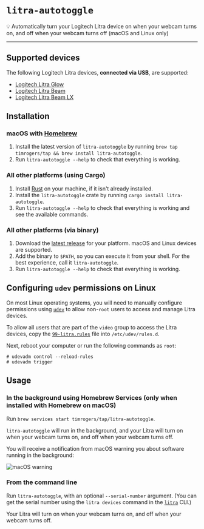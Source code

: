 # `litra-autotoggle`

💡 Automatically turn your Logitech Litra device on when your webcam turns on, and off when your webcam turns off (macOS and Linux only)

---

## Supported devices

The following Logitech Litra devices, **connected via USB**, are supported:

- [Logitech Litra Glow](https://www.logitech.com/en-gb/products/lighting/litra-glow.946-000002.html)
- [Logitech Litra Beam](https://www.logitech.com/en-gb/products/lighting/litra-beam.946-000007.html)
- [Logitech Litra Beam LX](https://www.logitechg.com/en-gb/products/cameras-lighting/litra-beam-lx-led-light.946-000015.html)

## Installation

### macOS with [Homebrew](https://brew.sh/)

1. Install the latest version of `litra-autotoggle` by running `brew tap timrogers/tap && brew install litra-autotoggle`.
1. Run `litra-autotoggle --help` to check that everything is working.

### All other platforms (using Cargo)

1. Install [Rust](https://www.rust-lang.org/tools/install) on your machine, if it isn't already installed.
1. Install the `litra-autotoggle` crate by running `cargo install litra-autotoggle`.
1. Run `litra-autotoggle --help` to check that everything is working and see the available commands.

### All other platforms (via binary)

1. Download the [latest release](https://github.com/timrogers/litra-autotoggle/releases/latest) for your platform. macOS and Linux devices are supported.
1. Add the binary to `$PATH`, so you can execute it from your shell. For the best experience, call it `litra-autotoggle`.
1. Run `litra-autotoggle --help` to check that everything is working.

## Configuring `udev` permissions on Linux

On most Linux operating systems, you will need to manually configure permissions using [`udev`](https://www.man7.org/linux/man-pages/man7/udev.7.html) to allow non-`root` users to access and manage Litra devices.

To allow all users that are part of the `video` group to access the Litra devices, copy the [`99-litra.rules`](99-litra.rules) file into `/etc/udev/rules.d`.

Next, reboot your computer or run the following commands as `root`:

    # udevadm control --reload-rules
    # udevadm trigger

## Usage

### In the background using Homebrew Services (only when installed with Homebrew on macOS)

Run `brew services start timrogers/tap/litra-autotoggle`.

`litra-autotoggle` will run in the background, and your Litra will turn on when your webcam turns on, and off when your webcam turns off.

You will receive a notification from macOS warning you about software running in the background:

![macOS warning](https://github.com/user-attachments/assets/7abd6d99-0481-4684-8079-a6d80e0fcaea)

### From the command line

Run `litra-autotoggle`, with an optional `--serial-number` argument. (You can get the serial number using the `litra devices` command in the [`litra`](https://github.com/timrogers/litra-rs) CLI.)

Your Litra will turn on when your webcam turns on, and off when your webcam turns off.
